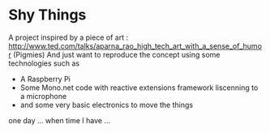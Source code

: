 # Shy Things

A project inspired by a piece of art : http://www.ted.com/talks/aparna_rao_high_tech_art_with_a_sense_of_humor (Pigmies)
And just want to reproduce the concept using some technologies such as 
- A Raspberry Pi
- Some Mono.net code with reactive extensions framework liscenning to a microphone
- and some very basic electronics to move the things

one day ... when time I have ...
